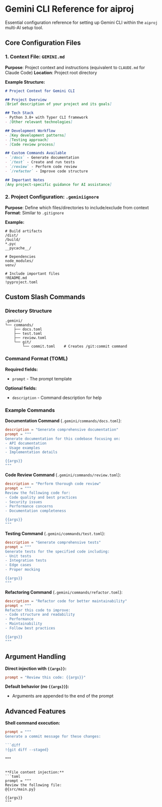 # Gemini CLI Reference for aiproj

Essential configuration reference for setting up Gemini CLI within the `aiproj` multi-AI setup tool.

## Core Configuration Files

### 1. Context File: `GEMINI.md`
**Purpose**: Project context and instructions (equivalent to `CLAUDE.md` for Claude Code)
**Location**: Project root directory

**Example Structure:**
```markdown
# Project Context for Gemini CLI

## Project Overview
[Brief description of your project and its goals]

## Tech Stack
- Python 3.8+ with Typer CLI framework
- [Other relevant technologies]

## Development Workflow
- [Key development patterns]
- [Testing approach]
- [Code review process]

## Custom Commands Available
- `/docs` - Generate documentation
- `/test` - Create and run tests
- `/review` - Perform code review
- `/refactor` - Improve code structure

## Important Notes
[Any project-specific guidance for AI assistance]
```

### 2. Project Configuration: `.geminiignore`
**Purpose**: Define which files/directories to include/exclude from context
**Format**: Similar to `.gitignore`

**Example:**
```gitignore
# Build artifacts
/dist/
/build/
*.pyc
__pycache__/

# Dependencies
node_modules/
venv/

# Include important files
!README.md
!pyproject.toml
```

## Custom Slash Commands

### Directory Structure
```
.gemini/
└── commands/
    ├── docs.toml
    ├── test.toml
    ├── review.toml
    └── git/
        └── commit.toml    # Creates /git:commit command
```

### Command Format (TOML)
**Required fields:**
- `prompt` - The prompt template

**Optional fields:**
- `description` - Command description for help

### Example Commands

**Documentation Command** (`.gemini/commands/docs.toml`):
```toml
description = "Generate comprehensive documentation"
prompt = """
Generate documentation for this codebase focusing on:
- API documentation
- Usage examples  
- Implementation details

{{args}}
"""
```

**Code Review Command** (`.gemini/commands/review.toml`):
```toml
description = "Perform thorough code review"
prompt = """
Review the following code for:
- Code quality and best practices
- Security issues
- Performance concerns
- Documentation completeness

{{args}}
"""
```

**Testing Command** (`.gemini/commands/test.toml`):
```toml
description = "Generate comprehensive tests"
prompt = """
Generate tests for the specified code including:
- Unit tests
- Integration tests
- Edge cases
- Proper mocking

{{args}}
"""
```

**Refactoring Command** (`.gemini/commands/refactor.toml`):
```toml
description = "Refactor code for better maintainability" 
prompt = """
Refactor this code to improve:
- Code structure and readability
- Performance
- Maintainability
- Follow best practices

{{args}}
"""
```

## Argument Handling

**Direct injection with `{{args}}`:**
```toml
prompt = "Review this code: {{args}}"
```

**Default behavior (no `{{args}}`):**
- Arguments are appended to the end of the prompt

## Advanced Features

**Shell command execution:**
```toml
prompt = """
Generate a commit message for these changes:

```diff
!{git diff --staged}
```
"""
```

**File content injection:**
```toml
prompt = """
Review the following file:
@{src/main.py}

{{args}}
"""
```